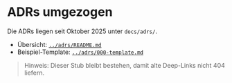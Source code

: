 # ADRs umgezogen

Die ADRs liegen seit Oktober 2025 unter `docs/adrs/`.

- Übersicht: [`../adrs/README.md`](../adrs/README.md)
- Beispiel-Template: [`../adrs/000-template.md`](../adrs/000-template.md)

> Hinweis: Dieser Stub bleibt bestehen, damit alte Deep-Links nicht 404 liefern.

